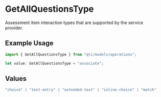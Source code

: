 # GetAllQuestionsType

Assessment item interaction types that are supported by the service provider.

## Example Usage

```typescript
import { GetAllQuestionsType } from "qti/models/operations";

let value: GetAllQuestionsType = "associate";
```

## Values

```typescript
"choice" | "text-entry" | "extended-text" | "inline-choice" | "match" | "order" | "associate" | "select-point" | "graphic-order" | "graphic-associate" | "graphic-gap-match" | "hotspot" | "hottext" | "slider" | "drawing" | "media" | "upload"
```